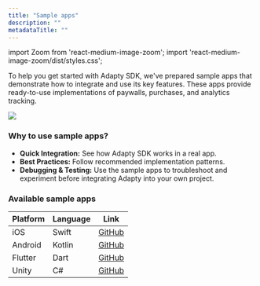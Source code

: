 ```yaml
---
title: "Sample apps"
description: ""
metadataTitle: ""
---
```


import Zoom from 'react-medium-image-zoom';
import 'react-medium-image-zoom/dist/styles.css';

To help you get started with Adapty SDK, we've prepared sample apps that demonstrate how to integrate and use its key features. These apps provide ready-to-use implementations of paywalls, purchases, and analytics tracking.

<Zoom>
  <img src={require('./img/adapty-scheme.webp').default}
  style={{
    border: 'none', /* border width and color */
    width: '700px', /* image width */
    display: 'block', /* for alignment */
    margin: '0 auto' /* center alignment */
  }}
/>
</Zoom>

### Why to use sample apps?

- **Quick Integration:** See how Adapty SDK works in a real app.
- **Best Practices:** Follow recommended implementation patterns.
- **Debugging & Testing:** Use the sample apps to troubleshoot and experiment before integrating Adapty into your own project.

### Available sample apps

| Platform | Language | Link                                                         |
| -------- | -------- | ------------------------------------------------------------ |
| iOS      | Swift    | [GitHub](https://github.com/adaptyteam/AdaptySDK-iOS/tree/master/Examples) |
| Android  | Kotlin   | [GitHub](https://github.com/adaptyteam/AdaptySDK-Android)    |
| Flutter  | Dart     | [GitHub](https://github.com/adaptyteam/AdaptySDK-Flutter/tree/master/example) |
| Unity    | C#       | [GitHub](https://github.com/adaptyteam/AdaptySDK-Unity)      |
